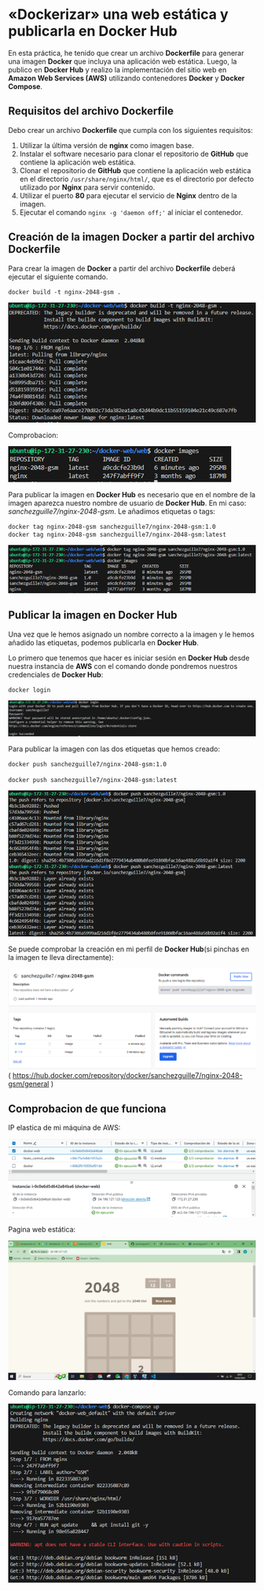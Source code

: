 # «Dockerizar» una web estática y publicarla en Docker Hub
En esta práctica, he tenido que crear un archivo **Dockerfile** para generar una imagen **Docker** que incluya una aplicación web estática. Luego, la publico en **Docker Hub** y realizo la implementación del sitio web en **Amazon Web Services (AWS)** utilizando contenedores **Docker** y **Docker Compose**.


## Requisitos del archivo Dockerfile 
Debo crear un archivo **Dockerfile** que cumpla con los siguientes requisitos:

1.  Utilizar la última versión de **nginx** como imagen base.
2.  Instalar el software necesario para clonar el repositorio de **GitHub** que contiene la aplicación web estática.
3.  Clonar el repositorio de **GitHub** que contiene la aplicación web estática en el directorio `/usr/share/nginx/html/`, que es el directorio por defecto utilizado por **Nginx** para servir contenido.
4.  Utilizar el puerto **80** para ejecutar el servicio de **Nginx** dentro de la imagen.
5.  Ejecutar el comando `nginx -g 'daemon off;'` al iniciar el contenedor.

## Creación de la imagen Docker a partir del archivo Dockerfile
Para crear la imagen de **Docker** a partir del archivo **Dockerfile** deberá ejecutar el siguiente comando.

  

    docker build -t nginx-2048-gsm .

![Comando](/images/1.png)

Comprobacion:

![Comando](/images/3.PNG)

Para publicar la imagen en **Docker Hub** es necesario que en el nombre de la imagen aparezca nuestro nombre de usuario de **Docker Hub**. En mi caso: *sanchezguille7/nginx-2048-gsm*.
Le añadimos etiquetas o tags:

    docker tag nginx-2048-gsm sanchezguille7/nginx-2048-gsm:1.0
    docker tag nginx-2048-gsm sanchezguille7/nginx-2048-gsm:latest


![Comando](/images/4.PNG)

## Publicar la imagen en Docker Hub

Una vez que le hemos asignado un nombre correcto a la imagen y le hemos añadido las etiquetas, podemos publicarla en **Docker Hub**.

Lo primero que tenemos que hacer es iniciar sesión en **Docker Hub** desde nuestra instancia de **AWS** con el comando donde pondremos nuestros credenciales de **Docker Hub**:

    docker login

![Comando](/images/5.PNG)


Para publicar la imagen con las dos etiquetas que hemos creado:

    docker push sanchezguille7/nginx-2048-gsm:1.0

    docker push sanchezguille7/nginx-2048-gsm:latest


![Comando](/images/6.PNG)


  Se puede comprobar la creación en mi perfil de **Docker Hub**(si pinchas en la imagen te lleva directamente):
  
[![Comando](/images/7.PNG)](https://hub.docker.com/repository/docker/sanchezguille7/nginx-2048-gsm/general)
( https://hub.docker.com/repository/docker/sanchezguille7/nginx-2048-gsm/general )

## Comprobacion de que funciona
IP elastica de mi máquina de AWS:

![Pagina web](/images/9.PNG)

Pagina web estática:

![Pagina web](/images/8.PNG)

Comando para lanzarlo:

![Comando para lanzarlo](/images/10.PNG)
